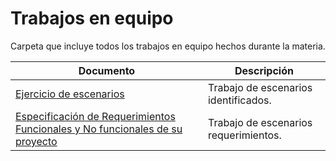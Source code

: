# Trabajos en equipo

Carpeta que incluye todos los trabajos en equipo hechos durante la materia.

| Documento | Descripción |
|--|--|
| [Ejercicio de escenarios](./Quality%20Attribute%20Workshop%20Values.pdf) | Trabajo de escenarios identificados. |
| [Especificación de Requerimientos Funcionales y No funcionales de su proyecto](./Quality%20Attribute%20Workshop%20Values.pdf) | Trabajo de escenarios requerimientos. |
